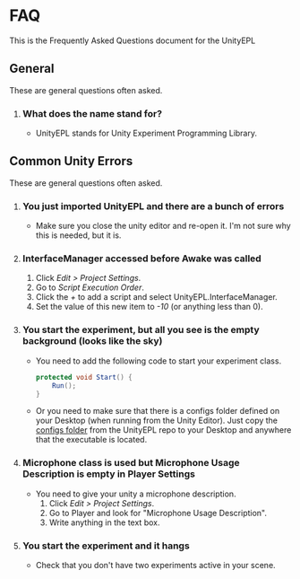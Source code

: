 # FAQ

This is the Frequently Asked Questions document for the UnityEPL

## General

These are general questions often asked.

1. ### What does the name stand for?

    - UnityEPL stands for Unity Experiment Programming Library.

## Common Unity Errors

These are general questions often asked.

1. ### You just imported UnityEPL and there are a bunch of errors

    - Make sure you close the unity editor and re-open it. I'm not sure why this is needed, but it is.

1. ### InterfaceManager accessed before Awake was called

    1. Click *Edit > Project Settings*.
    1. Go to *Script Execution Order*.
    1. Click the *+* to add a script and select UnityEPL.InterfaceManager.
    1. Set the value of this new item to *-10* (or anything less than 0).

1. ### You start the experiment, but all you see is the empty background (looks like the sky)

    - You need to add the following code to start your experiment class.

        ```csharp
        protected void Start() {
            Run();
        }
        ```

    - Or you need to make sure that there is a configs folder defined on your Desktop (when running from the Unity Editor). Just copy the [configs folder](../configs/) from the UnityEPL repo to your Desktop and anywhere that the executable is located.

1. ### Microphone class is used but Microphone Usage Description is empty in Player Settings

    - You need to give your unity a microphone description.
        1. Click *Edit > Project Settings*.
        1. Go to Player and look for "Microphone Usage Description".
        1. Write anything in the text box.

1. ### You start the experiment and it hangs

    - Check that you don't have two experiments active in your scene.
